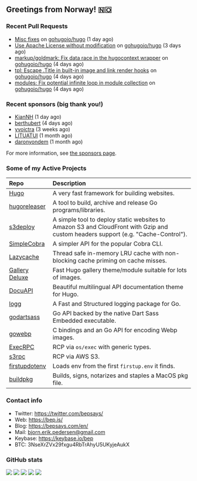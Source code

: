 ## Greetings from Norway! 🇳🇴

### Recent Pull Requests

- [Misc fixes](https://github.com/gohugoio/hugo/pull/12431) on [gohugoio/hugo](https://github.com/gohugoio/hugo) (1 day ago)
- [Use Apache License without modification](https://github.com/gohugoio/hugo/pull/12416) on [gohugoio/hugo](https://github.com/gohugoio/hugo) (3 days ago)
- [markup/goldmark: Fix data race in the hugocontext wrapper](https://github.com/gohugoio/hugo/pull/12413) on [gohugoio/hugo](https://github.com/gohugoio/hugo) (4 days ago)
- [tpl: Escape .Title in built-in image and link render hooks](https://github.com/gohugoio/hugo/pull/12411) on [gohugoio/hugo](https://github.com/gohugoio/hugo) (4 days ago)
- [modules: Fix potential infinite loop in module collection](https://github.com/gohugoio/hugo/pull/12409) on [gohugoio/hugo](https://github.com/gohugoio/hugo) (4 days ago)

### Recent sponsors (big thank you!)

- [KianNH](https://github.com/KianNH) (1 day ago)
- [berthubert](https://github.com/berthubert) (4 days ago)
- [yvoictra](https://github.com/yvoictra) (3 weeks ago)
- [LITUATUI](https://github.com/LITUATUI) (1 month ago)
- [daronyondem](https://github.com/daronyondem) (1 month ago)

For more information, see [the sponsors page](https://github.com/sponsors/bep/).

### Some of my Active Projects

| Repo  | Description |
| :---------------------------------------- | :------------------------------------------- |
| [Hugo](https://github.com/gohugoio/hugo)|A very fast framework for building websites. |
| [hugoreleaser](https://github.com/gohugoio/hugoreleaser)| A tool to build, archive and release Go programs/libraries.  |
| [s3deploy](https://github.com/bep/s3deploy)| A simple tool to deploy static websites to Amazon S3 and CloudFront with Gzip and custom headers support (e.g. "Cache-Control").|
| [SimpleCobra](https://github.com/bep/simplecobra)|A simpler API for the popular Cobra CLI.|
| [Lazycache](https://github.com/bep/lazycache)| Thread safe in-memory LRU cache with non-blocking cache priming on cache misses.  |
| [Gallery Deluxe](https://github.com/bep/gallerydeluxe)|Fast Hugo gallery theme/module suitable for lots of images.  |
| [DocuAPI](https://github.com/bep/docuapi)| Beautiful multilingual API documentation theme for Hugo.  |
| [logg](https://github.com/bep/logg)| A Fast and Structured logging package for Go.  |
| [godartsass](https://github.com/bep/godartsass)| Go API backed by the native Dart Sass Embedded executable. |
| [gowebp](https://github.com/bep/gowebp)|C bindings and an Go API for encoding Webp images. |
| [ExecRPC](https://github.com/bep/execrpc)|RCP via `os/exec` with generic types.  |
| [s3rpc](https://github.com/bep/s3rpc)|RCP via AWS S3.|
| [firstupdotenv](https://github.com/bep/firstupdotenv)|Loads env from the first `firstup.env` it finds. |
| [buildpkg](https://github.com/bep/buildpkg)| Builds, signs, notarizes and staples a MacOS pkg file. |

### Contact info
- Twitter: https://twitter.com/bepsays/
- Web: https://bep.is/
- Blog: https://bepsays.com/en/
- Mail: bjorn.erik.pedersen@gmail.com
- Keybase: https://keybase.io/bep
- BTC: 3NseXrZVx29fxgu4RbTrAhyU5UKyjeAukX


### GitHub stats

![](https://github-profile-summary-cards.vercel.app/api/cards/profile-details?username=bep&theme=github)
![](https://github-profile-summary-cards.vercel.app/api/cards/repos-per-language?username=bep&theme=github)
![](https://github-profile-summary-cards.vercel.app/api/cards/most-commit-language?username=bep&theme=github)
![](https://github-profile-summary-cards.vercel.app/api/cards/stats?username=bep&theme=github)
![](https://github-profile-summary-cards.vercel.app/api/cards/productive-time?username=bep&theme=github)
